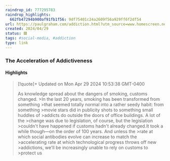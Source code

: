 ```yaml
---
raindrop_id: 777295783
raindrop_highlights:
  662fb47294b900af91fb1f56: 9df75401c24a2609f56a929ff6f2df54
url: https://paulgraham.com/addiction.html?utm_source=www.homescreen.news&amp;utm_medium=newsletter&amp;utm_campaign=llama-3#f4n
created: 2024/04/29
status: 🟥
tags: #social-media, #addiction
type: link
---
```



### The Acceleration of Addictiveness



#### Highlights

> [!quote]+ Updated on Mon Apr 29 2024 10:53:38 GMT-0400
>
> As knowledge spread about the dangers of smoking, customs changed.
&gt;In the last 20 years, smoking has been transformed from something
&gt;that seemed totally normal into a rather seedy habit: from something
&gt;movie stars did in publicity shots to something small huddles of
&gt;addicts do outside the doors of office buildings.  A lot of the
&gt;change was due to legislation, of course, but the legislation
&gt;couldn&#39;t have happened if customs hadn&#39;t already changed.It took a while though—on the order of 100 years.  And unless the
&gt;rate at which social antibodies evolve can increase to match the
&gt;accelerating rate at which technological progress throws off new
&gt;addictions, we&#39;ll be increasingly unable to rely on customs to
&gt;protect us
